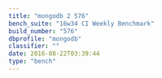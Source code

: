 ```yaml
---
title: "mongodb 2 576"
bench_suite: "16w34 CI Weekly Benchmark"
build_number: "576"
dbprofile: "mongodb"
classifier: ""
date: 2016-08-22T03:39:44
type: "bench"
---
```

